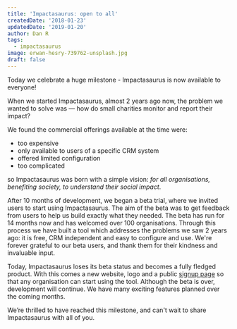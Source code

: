 ```yaml
---
title: 'Impactasaurus: open to all'
createdDate: '2018-01-23'
updatedDate: '2019-01-20'
author: Dan R
tags:
  - impactasaurus
image: erwan-hesry-739762-unsplash.jpg
draft: false
---
```


Today we celebrate a huge milestone - Impactasaurus is now available to everyone!

When we started Impactasaurus, almost 2 years ago now, the problem we wanted to solve was — how do small charities monitor and report their impact?

We found the commercial offerings available at the time were:

-   too expensive
-   only available to users of a specific CRM system
-   offered limited configuration
-   too complicated

so Impactasaurus was born with a simple vision: _for all organisations, benefiting society, to understand their social impact_.

After 10 months of development, we began a beta trial, where we invited users to start using Impactasaurus.
The aim of the beta was to get feedback from users to help us build exactly what they needed.
The beta has run for 14 months now and has welcomed over 100 organisations.
Through this process we have built a tool which addresses the problems we saw 2 years ago: it is free, CRM independent and easy to configure and use.
We're forever grateful to our beta users, and thank them for their kindness and invaluable input.

Today, Impactasaurus loses its beta status and becomes a fully fledged product.
With this comes a new website, logo and a public [signup page](/signup) so that any organisation can start using the tool.
Although the beta is over, development will continue.
We have many exciting features planned over the coming months.

We’re thrilled to have reached this milestone, and can't wait to share Impactasaurus with all of you.
